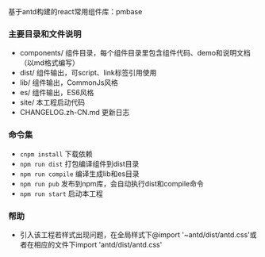基于antd构建的react常用组件库：pmbase


### 主要目录和文件说明

- components/ 组件目录，每个组件目录里包含组件代码、demo和说明文档（以md格式编写）
- dist/ 组件输出，可script、link标签引用使用
- lib/ 组件输出，CommonJs风格
- es/ 组件输出，ES6风格
- site/ 本工程启动代码
- CHANGELOG.zh-CN.md 更新日志

### 命令集

- `cnpm install` 下载依赖
- `npm run dist` 打包编译组件到dist目录
- `npm run compile` 编译生成lib和es目录
- `npm run pub` 发布到npm库，会自动执行dist和compile命令
- `npm run start` 启动本工程

### 帮助

- 引入该工程若样式出现问题，在全局样式下@import '~antd/dist/antd.css'或者在相应的文件下import 'antd/dist/antd.css'

